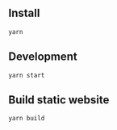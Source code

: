 ## Install

```
yarn
```

## Development

```
yarn start
```

## Build static website

```
yarn build
```